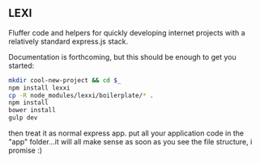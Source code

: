 ## LEXI
Fluffer code and helpers for quickly developing internet projects with a relatively standard express.js stack.



Documentation is forthcoming, but this should be enough to get you started:
```bash
mkdir cool-new-project && cd $_
npm install lexxi
cp -R node_modules/lexxi/boilerplate/* .
npm install
bower install
gulp dev
```


then treat it as normal express app. put all your application code in the "app" folder...it will all make sense as soon as you see the file structure, i promise :)
